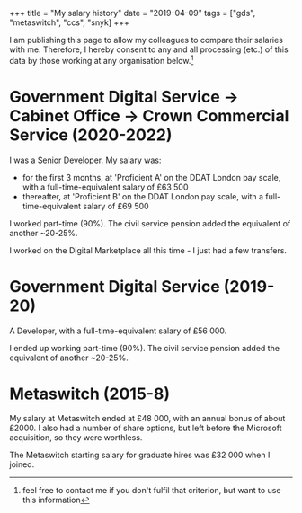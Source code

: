 +++
title = "My salary history"
date = "2019-04-09"
tags = ["gds", "metaswitch", "ccs", "snyk]
+++

I am publishing this page to allow my colleagues to compare their salaries with me. Therefore, I hereby consent to any and all processing (etc.) of this data by those working at any organisation below.[^1]

# Government Digital Service -> Cabinet Office -> Crown Commercial Service (2020-2022)

I was a Senior Developer. My salary was:

* for the first 3 months, at 'Proficient A' on the DDAT London pay scale, with a full-time-equivalent salary of £63 500
* thereafter, at 'Proficient B' on the DDAT London pay scale, with a full-time-equivalent salary of £69 500

I worked part-time (90%). The civil service pension added the equivalent of another ~20-25%.

I worked on the Digital Marketplace all this time - I just had a few transfers.

# Government Digital Service (2019-20)

A Developer, with a full-time-equivalent salary of £56 000.

I ended up working part-time (90%). The civil service pension added the equivalent of another ~20-25%.

# Metaswitch (2015-8)

My salary at Metaswitch ended at £48 000, with an annual bonus of about £2000. I also had a number of share options, but left before the Microsoft acquisition, so they were worthless.

The Metaswitch starting salary for graduate hires was £32 000 when I joined.

[^1]: feel free to contact me if you don't fulfil that criterion, but want to use this information
